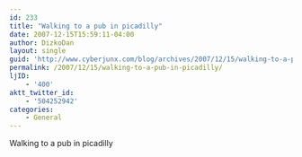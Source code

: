 ```yaml
---
id: 233
title: "Walking to a pub in picadilly"
date: 2007-12-15T15:59:11-04:00
author: DizkoDan
layout: single
guid: 'http://www.cyberjunx.com/blog/archives/2007/12/15/walking-to-a-pub-in-picadilly/'
permalink: /2007/12/15/walking-to-a-pub-in-picadilly/
ljID:
    - '400'
aktt_twitter_id:
    - '504252942'
categories:
    - General
---
```


Walking to a pub in picadilly